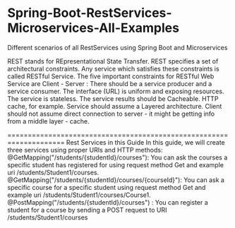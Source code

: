 # Spring-Boot-RestServices-Microservices-All-Examples
Different scenarios of all RestServices using Spring Boot and Microservices


REST stands for REpresentational State Transfer. REST specifies a set of architectural constraints. Any service which satisfies these constraints is called RESTful Service.
The five important constraints for RESTful Web Service are
Client - Server : There should be a service producer and a service consumer.
The interface (URL) is uniform and exposing resources.
The service is stateless.
The service results should be Cacheable. HTTP cache, for example.
Service should assume a Layered architecture. Client should not assume direct connection to server - it might be getting info from a middle layer - cache.

====================================================================
Rest Services in this Guide
In this guide, we will create three services using proper URIs and HTTP methods:
@GetMapping("/students/{studentId}/courses"): You can ask the courses a specific student has registered for using request method Get and example uri /students/Student1/courses.
@GetMapping("/students/{studentId}/courses/{courseId}"): You can ask a specific course for a specific student using request method Get and example uri /students/Student1/courses/Course1.
@PostMapping("/students/{studentId}/courses") : You can register a student for a course by sending a POST request to URI /students/Student1/courses
